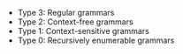 - Type 3: Regular grammars
- Type 2: Context-free grammars
- Type 1: Context-sensitive grammars
- Type 0: Recursively enumerable grammars
